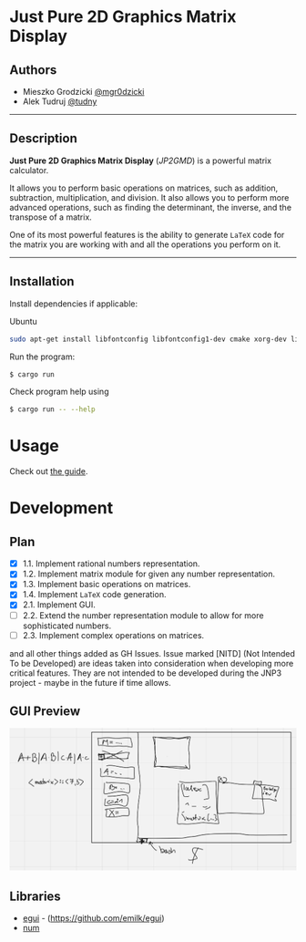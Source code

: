 # Just Pure 2D Graphics Matrix Display

## Authors
- Mieszko Grodzicki [@mgr0dzicki][#MieszkoGH]
- Alek Tudruj [@tudny][#AlekGH]

---

## Description
**Just Pure 2D Graphics Matrix Display** (*JP2GMD*) is a powerful matrix calculator. 

It allows you to perform basic operations on matrices, such as addition, subtraction, multiplication, and division.
It also allows you to perform more advanced operations, such as finding the determinant, the inverse, and the transpose of a matrix.

One of its most powerful features is the ability to generate `LaTeX` code for the matrix you are working with and all the operations you perform on it.

---

## Installation
Install dependencies if applicable:

Ubuntu
```bash
sudo apt-get install libfontconfig libfontconfig1-dev cmake xorg-dev libxcb-shape0-dev libxcb-xfixes0-dev
```

Run the program:
```bash
$ cargo run
```

Check program help using
```bash
$ cargo run -- --help
```

# Usage
Check out [the guide](GUIDE.md).

# Development
## Plan
- [X] 1.1. Implement rational numbers representation.
- [X] 1.2. Implement matrix module for given any number representation.
- [X] 1.3. Implement basic operations on matrices.
- [X] 1.4. Implement `LaTeX` code generation.
- [X] 2.1. Implement GUI.
- [ ] 2.2. Extend the number representation module to allow for more sophisticated numbers.
- [ ] 2.3. Implement complex operations on matrices.

and all other things added as GH Issues.
Issue marked [NITD] (Not Intended To be Developed) 
are ideas taken into consideration when 
developing more critical features. They are not 
intended to be developed during the JNP3 project - 
maybe in the future if time allows.

## GUI Preview
![gui.png](gui.png)

## Libraries
- [egui](https://crates.io/crates/egui) - (https://github.com/emilk/egui)
- [num](https://docs.rs/num/latest/num/)


[#MieszkoGH]: https://github.com/mgr0dzicki
[#AlekGH]: https://github.com/tudny
